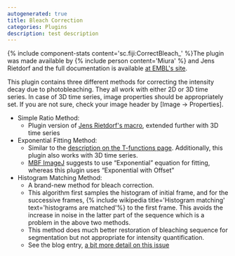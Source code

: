 ```yaml
---
autogenerated: true
title: Bleach Correction
categories: Plugins
description: test description
---
```


{% include component-stats content='sc.fiji:CorrectBleach\_' %}The plugin was made available by {% include person content='Miura' %} and Jens Rietdorf and the full documentation is available [at EMBL's site](http://cmci.embl.de/downloads/bleach_corrector).

This plugin contains three different methods for correcting the intensity decay due to photobleaching. They all work with either 2D or 3D time series. In case of 3D time series, image properties should be appropriately set. If you are not sure, check your image header by \[Image → Properties\].

-   Simple Ratio Method:
    -   Plugin version of [Jens Rietdorf's macro](http://www.embl.de/eamnet/html/bleach_correction.html), extended further with 3D time series
-   Exponential Fitting Method:
    -   Similar to the [description on the T-functions page](T-functions#Correcting_for_bleaching). Additionally, this plugin also works with 3D time series.
    -   [MBF ImageJ](/software/mbf-imagej) suggests to use “Exponential” equation for fitting, whereas this plugin uses “Exponential with Offset”
-   Histogram Matching Method:
    -   A brand-new method for bleach correction.
    -   This algorithm first samples the histogram of initial frame, and for the successive frames, {% include wikipedia title='Histogram matching' text='histograms are matched'%} to the first frame. This avoids the increase in noise in the latter part of the sequence which is a problem in the above two methods.
    -   This method does much better restoration of bleaching sequence for segmentation but not appropriate for intensity quantification.
    -   See the blog entry, [a bit more detail on this issue](http://cmci.embl.de/blogtng/2010-05-04/photobleaching_correction_3d_time_series)


